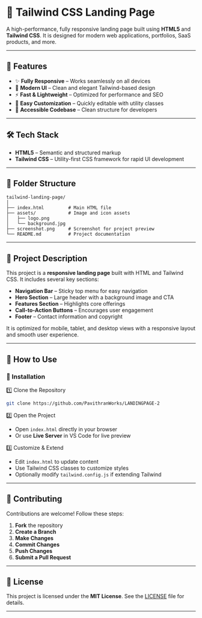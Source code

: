 # 🚀 Tailwind CSS Landing Page

A high-performance, fully responsive landing page built using **HTML5** and **Tailwind CSS**. It is designed for modern web applications, portfolios, SaaS products, and more.

---

## 📌 Features

* ✨ **Fully Responsive** – Works seamlessly on all devices
* 🎨 **Modern UI** – Clean and elegant Tailwind-based design
* ⚡ **Fast & Lightweight** – Optimized for performance and SEO
* 🔧 **Easy Customization** – Quickly editable with utility classes
* 💬 **Accessible Codebase** – Clean structure for developers

---

## 🛠️ Tech Stack

* **HTML5** – Semantic and structured markup
* **Tailwind CSS** – Utility-first CSS framework for rapid UI development

---

## 📂 Folder Structure

```
tailwind-landing-page/
│
├── index.html         # Main HTML file  
├── assets/            # Image and icon assets  
│   ├── logo.png  
│   └── background.jpg  
├── screenshot.png     # Screenshot for project preview  
└── README.md          # Project documentation  
```

---

## 📖 Project Description

This project is a **responsive landing page** built with HTML and Tailwind CSS. It includes several key sections:

* **Navigation Bar** – Sticky top menu for easy navigation
* **Hero Section** – Large header with a background image and CTA
* **Features Section** – Highlights core offerings
* **Call-to-Action Buttons** – Encourages user engagement
* **Footer** – Contact information and copyright

It is optimized for mobile, tablet, and desktop views with a responsive layout and smooth user experience.

---

## 🙌 How to Use

### 🚀 Installation

1️⃣ Clone the Repository

```bash
git clone https://github.com/PavithranWorks/LANDINGPAGE-2
```

2️⃣ Open the Project

* Open `index.html` directly in your browser
* Or use **Live Server** in VS Code for live preview

3️⃣ Customize & Extend

* Edit `index.html` to update content
* Use Tailwind CSS classes to customize styles
* Optionally modify `tailwind.config.js` if extending Tailwind

---

## 🤝 Contributing

Contributions are welcome! Follow these steps:

1. **Fork** the repository
2. **Create a Branch**
3. **Make Changes**
4. **Commit Changes**
5. **Push Changes**
6. **Submit a Pull Request**


---

## 📄 License

This project is licensed under the **MIT License**. See the [LICENSE](LICENSE) file for details.

---




